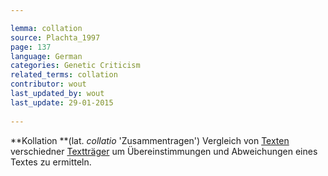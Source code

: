 ```yaml
---

lemma: collation
source: Plachta_1997
page: 137 
language: German
categories: Genetic Criticism
related_terms: collation
contributor: wout
last_updated_by: wout
last_update: 29-01-2015
        
---
```


**Kollation **(lat. _collatio_ 'Zusammentragen') Vergleich von [Texten](text.html) verschiedner [Textträger](textCarrier.html) um Übereinstimmungen und Abweichungen eines Textes zu ermitteln.

